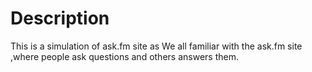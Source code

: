 # Description

This is a simulation of ask.fm site as We all familiar with the ask.fm site ,where people ask questions and others answers them.
